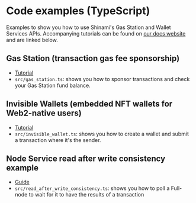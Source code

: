# Code examples (TypeScript)
Examples to show you how to use Shinami's Gas Station and Wallet Services APIs. Accompanying tutorials can be found on [our docs website](https://docs.shinami.com/docs/guides-overview#integrate-a-product) and are linked below. 

## Gas Station (transaction gas fee sponsorship)
- [Tutorial](https://docs.shinami.com/docs/sponsored-transaction-typescript-tutorial)
- `src/gas_station.ts`: shows you how to sponsor transactions and check your Gas Station fund balance.

## Invisible Wallets (embedded NFT wallets for Web2-native users)
- [Tutorial](https://docs.shinami.com/docs/invisible-wallet-typescript-tutorial)
- `src/invisible_wallet.ts`: shows you how to create a wallet and submit a transaction where it's the sender.

## Node Service read after write consistency example
- [Guide](https://docs.shinami.com/docs/sui-requests-and-transactions-faq#how-do-i-get-read-after-write-consistency)
- `src/read_after_write_consistency.ts`: shows you how to poll a Full-node to wait for it to have the results of a transaction
